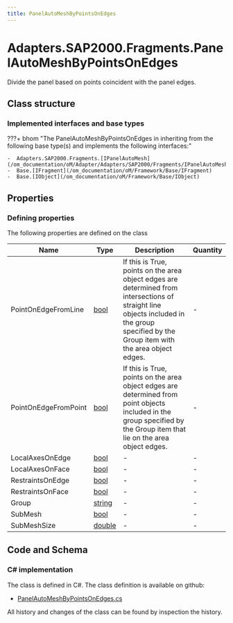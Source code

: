 ```yaml
---
title: PanelAutoMeshByPointsOnEdges
---
```


# Adapters.SAP2000.Fragments.PanelAutoMeshByPointsOnEdges

Divide the panel based on points coincident with the panel edges.

## Class structure

### Implemented interfaces and base types

???+ bhom "The PanelAutoMeshByPointsOnEdges in inheriting from the following base type(s) and implements the following interfaces:"

    -  Adapters.SAP2000.Fragments.[IPanelAutoMesh](/om_documentation/oM/Adapter/Adapters/SAP2000/Fragments/IPanelAutoMesh)
    -  Base.[IFragment](/om_documentation/oM/Framework/Base/IFragment)
    -  Base.[IObject](/om_documentation/oM/Framework/Base/IObject)


## Properties



### Defining properties

The following properties are defined on the class

| Name             | Type             | Description      | Quantity         |
|------------------|------------------|------------------|------------------|
| PointOnEdgeFromLine | [bool](https://learn.microsoft.com/en-us/dotnet/api/System.Boolean?view=netstandard-2.0) | If this is True, points on the area object edges are determined from intersections of straight line objects included in the group specified by the Group item with the area object edges. | - |
| PointOnEdgeFromPoint | [bool](https://learn.microsoft.com/en-us/dotnet/api/System.Boolean?view=netstandard-2.0) | If this is True, points on the area object edges are determined from point objects included in the group specified by the Group item that lie on the area object edges. | - |
| LocalAxesOnEdge | [bool](https://learn.microsoft.com/en-us/dotnet/api/System.Boolean?view=netstandard-2.0) | - | - |
| LocalAxesOnFace | [bool](https://learn.microsoft.com/en-us/dotnet/api/System.Boolean?view=netstandard-2.0) | - | - |
| RestraintsOnEdge | [bool](https://learn.microsoft.com/en-us/dotnet/api/System.Boolean?view=netstandard-2.0) | - | - |
| RestraintsOnFace | [bool](https://learn.microsoft.com/en-us/dotnet/api/System.Boolean?view=netstandard-2.0) | - | - |
| Group | [string](https://learn.microsoft.com/en-us/dotnet/api/System.String?view=netstandard-2.0) | - | - |
| SubMesh | [bool](https://learn.microsoft.com/en-us/dotnet/api/System.Boolean?view=netstandard-2.0) | - | - |
| SubMeshSize | [double](https://learn.microsoft.com/en-us/dotnet/api/System.Double?view=netstandard-2.0) | - | - |


## Code and Schema

### C# implementation

The class is defined in C#. The class definition is available on github:

- [PanelAutoMeshByPointsOnEdges.cs](https://github.com/BHoM/SAP2000_Toolkit/blob/develop/SAP2000_oM/Fragments/PanelAutoMeshByPointsOnEdges.cs)

All history and changes of the class can be found by inspection the history.

